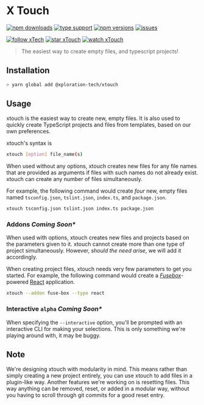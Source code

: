 # X Touch

[![npm downloads](https://img.shields.io/npm/dt/@xploration-tech/xtouch.svg?style=flat-square)](https://www.npmjs.com/package/@xploration-tech/xtouch) [![type support](https://img.shields.io/npm/types/@xploration-tech/xtouch.svg?style=flat-square)](https://www.npmjs.com/package/@xploration-tech/xtouch) [![npm versions](https://img.shields.io/npm/v/@xploration-tech/xtouch.svg?style=flat-square)](<[![](https://img.shields.io/npm/types/@xploration-tech/xtouch.svg?style=flat-square)](https://www.npmjs.com/package/@xploration-tech/xtouch)>) [![issues](https://img.shields.io/github/issues-raw/xploration-technologies/xtouch.svg?style=flat-square)](https://github.com/Xploration-Technologies/xtouch)

[![follow xTech](https://img.shields.io/github/followers/xploration-technologies.svg?label=Follow&style=social)](https://github.com/Xploration-Technologies/xtouch) [![star xTouch](https://img.shields.io/github/stars/xploration-technologies/xtouch.svg?label=Stars&style=social)](https://github.com/Xploration-Technologies/xtouch) [![watch xTouch](https://img.shields.io/github/watchers/Xploration-Technologies/xtouch.svg?label=Watch&style=social)](https://github.com/Xploration-Technologies/xtouch)

> The easiest way to create empty files, and typescript projects!

## Installation

```bash
> yarn global add @xploration-tech/xtouch
```

## Usage

xtouch is the easiest way to create new, empty files. It is also used to quickly create TypeScript projects and files from templates, based on our own preferences.

xtouch's syntax is

```bash
xtouch [option] file_name(s)
```

When used without any options, xtouch creates new files for any file names that are provided as arguments if files with such names do not already exist. xtouch can create any number of files simultaneously.

For example, the following command would create _four_ new, empty files named `tsconfig.json`, `tslint.json`, `index.ts`, and `package.json`.

```bash
xtouch tsconfig.json tslint.json index.ts package.json
```

### Addons _Coming Soon\*_

When used with options, xtouch creates new files and projects based on the parameters given to it. xtouch cannot create more than one type of project simultaneously. However, _should the need arise_, we will add it accordingly.

When creating project files, xtouch needs very few parameters to get you started. For example, the following command would create a _[Fusebox](https://fuse-box.org)_-powered [React](https://reactjs.org) application.

```bash
xtouch --addon fuse-box --type react
```

### Interactive `alpha` _Coming Soon\*_

When specifying the `--interactive` option, you'll be prompted with an interactive CLI for making your selections. This is only something we're playing around with, it may be buggy.

## Note

We're designing xtouch with modularity in mind. This means rather than simply creating a new project entirely, you can use xtouch to add files in a plugin-like way. Another features we're working on is resetting files. This way anything can be removed, reset, or added in a modular way, without you having to scroll through git commits for a good reset entry.
